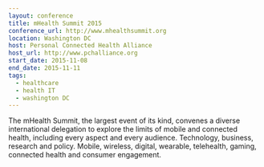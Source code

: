 ```yaml
---
layout: conference
title: mHealth Summit 2015
conference_url: http://www.mhealthsummit.org
location: Washington DC
host: Personal Connected Health Alliance
host_url: http://www.pchalliance.org
start_date: 2015-11-08
end_date: 2015-11-11
tags:
  - healthcare
  - health IT
  - washington DC
---
```


The mHealth Summit, the largest event of its kind, convenes a diverse international
delegation to explore the limits of mobile and connected health, including every aspect
and every audience. Technology, business, research and policy. Mobile, wireless, digital,
wearable, telehealth, gaming, connected health and consumer engagement.